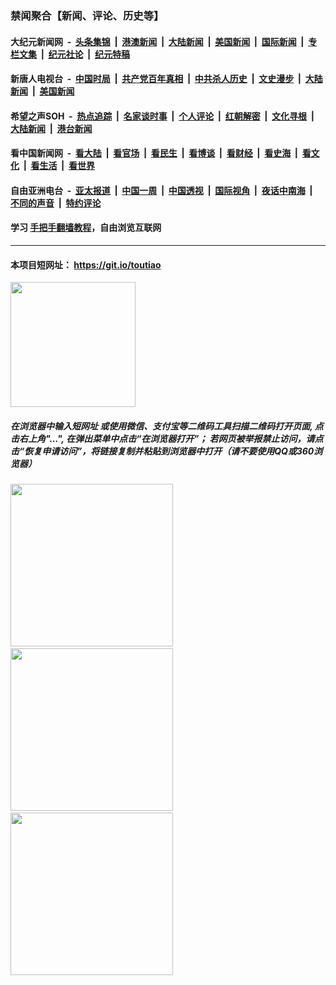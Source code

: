 ### 禁闻聚合【新闻、评论、历史等】

#### 大纪元新闻网 &nbsp;-&nbsp; [头条集锦](indexes/E头条集锦.md?t=03162131) &nbsp;|&nbsp; [港澳新闻](indexes/E港澳新闻.md?t=03162131)  &nbsp;|&nbsp; [大陆新闻](indexes/E大陆新闻.md?t=03162131) &nbsp;|&nbsp; [美国新闻](indexes/E美国新闻.md?t=03162131) &nbsp;|&nbsp; [国际新闻](indexes/E国际新闻.md?t=03162131) &nbsp;|&nbsp; [专栏文集](indexes/E专栏文集.md?t=03162131) &nbsp;|&nbsp; [纪元社论](indexes/E纪元社论.md?t=03162131) &nbsp;|&nbsp; [纪元特稿](indexes/E纪元特稿.md?t=03162131) 

#### 新唐人电视台 &nbsp;-&nbsp; [中国时局](indexes/N中国时局.md?t=03162131) &nbsp;|&nbsp; [共产党百年真相](indexes/N共产党百年真相.md?t=03162131) &nbsp;|&nbsp; [中共杀人历史](indexes/N中共杀人历史.md?t=03162131) &nbsp;|&nbsp; [文史漫步](indexes/N文史漫步.md?t=03162131) &nbsp;|&nbsp; [大陆新闻](indexes/N大陆新闻.md?t=03162131) &nbsp;|&nbsp; [美国新闻](indexes/N美国新闻.md?t=03162131)

#### 希望之声SOH &nbsp;-&nbsp; [热点追踪](indexes/H热点追踪.md?t=03162131) &nbsp;|&nbsp; [名家谈时事](indexes/H名家谈时事.md?t=03162131) &nbsp;|&nbsp; [个人评论](indexes/H个人评论.md?t=03162131)  &nbsp;|&nbsp; [红朝解密](indexes/H红朝解密.md?t=03162131) &nbsp;|&nbsp; [文化寻根](indexes/H文化寻根.md?t=03162131) &nbsp;|&nbsp; [大陆新闻](indexes/H大陆新闻.md?t=03162131) &nbsp;|&nbsp; [港台新闻](indexes/H港台新闻.md?t=03162131)

#### 看中国新闻网 &nbsp;-&nbsp; [看大陆](indexes/S看大陆.md?t=03162131) &nbsp;|&nbsp; [看官场](indexes/S看官场.md?t=03162131) &nbsp;|&nbsp; [看民生](indexes/S看民生.md?t=03162131)  &nbsp;|&nbsp; [看博谈](indexes/S看博谈.md?t=03162131) &nbsp;|&nbsp; [看财经](indexes/S看财经.md?t=03162131) &nbsp;|&nbsp; [看史海](indexes/S看史海.md?t=03162131) &nbsp;|&nbsp; [看文化](indexes/S看文化.md?t=03162131) &nbsp;|&nbsp; [看生活](indexes/S看生活.md?t=03162131) &nbsp;|&nbsp; [看世界](indexes/S看世界.md?t=03162131)

#### 自由亚洲电台 &nbsp;-&nbsp; [亚太报道](indexes/R亚太报道.md?t=03162131) &nbsp;|&nbsp; [中国一周](indexes/R中国一周.md?t=03162131) &nbsp;|&nbsp; [中国透视](indexes/R中国透视.md?t=03162131)  &nbsp;|&nbsp; [国际视角](indexes/R国际视角.md?t=03162131) &nbsp;|&nbsp; [夜话中南海](indexes/R夜话中南海.md?t=03162131) &nbsp;|&nbsp; [不同的声音](indexes/R不同的声音.md?t=03162131) &nbsp;|&nbsp; [特约评论](indexes/R特约评论.md?t=03162131)

#### 学习 [手把手翻墙教程](https://github.com/gfw-breaker/guides/wiki)，自由浏览互联网

----

#### 本项目短网址： https://git.io/toutiao
<img src="https://raw.githubusercontent.com/gfw-breaker/banned-news/master/scripts/img/qr.png" width="200px"/>  

##### 在浏览器中输入短网址 或使用微信、支付宝等二维码工具扫描二维码打开页面, 点击右上角"...", 在弹出菜单中点击“在浏览器打开”； 若网页被举报禁止访问，请点击“恢复申请访问”，将链接复制并粘贴到浏览器中打开（请不要使用QQ或360浏览器）

<img src="https://raw.githubusercontent.com/gfw-breaker/banned-news/master/scripts/img/1.png" width="260px"/> &nbsp; <img src="https://raw.githubusercontent.com/gfw-breaker/banned-news/master/scripts/img/2.png" width="260px"/> &nbsp; <img src="https://raw.githubusercontent.com/gfw-breaker/banned-news/master/scripts/img/3.png" width="260px"/>
